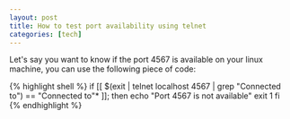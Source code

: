 ```yaml
---
layout: post
title: How to test port availability using telnet
categories: [tech]
---
```

Let's say you want to know if the port 4567 is available on your linux machine, you can use the following piece of code:

{% highlight shell %}
if [[ $(exit | telnet localhost 4567 | grep "Connected to") == "Connected to"* ]]; then
   echo "Port 4567 is not available"
   exit 1
fi
{% endhighlight %}

